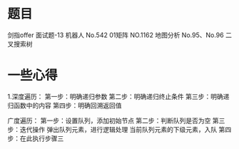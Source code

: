# 题目
剑指offer 面试题-13 机器人 No.542 01矩阵 NO.1162 地图分析 No.95、No.96 二叉搜索树

# 一些心得
1.深度遍历： 第一步：明确递归参数 第二步：明确递归终止条件 第三步：明确递归函数中的内容 第四步：明确回溯返回值

  广度遍历： 第一步：设置队列，添加初始节点 第二步：判断队列是否为空 第三步：迭代操作 弹出队列元素，进行逻辑处理 当前队列元素的下级元素，入队 第四步：在此执行步骤三

